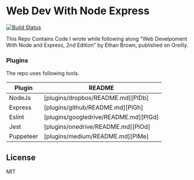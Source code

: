# Web Dev With Node Express

[![Build Status](https://travis-ci.org/joemccann/dillinger.svg?branch=master)](https://travis-ci.org/joemccann/dillinger)

This Repo Contains Code I wrote while following along "Web Develpoment With Node and Express, 2nd Edition" by Ethan Brown, published on Oreilly.


### Plugins

The repo uses following tools.

| Plugin | README |
| ------ | ------ |
| NodeJs | [plugins/dropbox/README.md][PlDb] |
| Express | [plugins/github/README.md][PlGh] |
| Eslint | [plugins/googledrive/README.md][PlGd] |
| Jest | [plugins/onedrive/README.md][PlOd] |
| Puppeteer | [plugins/medium/README.md][PlMe] |



License
----

MIT
